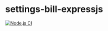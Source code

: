 # settings-bill-expressjs
[![Node.js CI](https://github.com/Thandeka93/settings-bill-expressjs/actions/workflows/node.js.yml/badge.svg?branch=main)](https://github.com/Thandeka93/settings-bill-expressjs/actions/workflows/node.js.yml)
